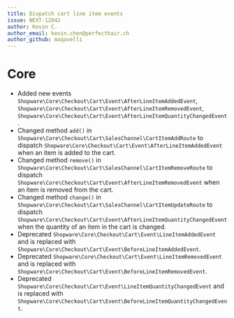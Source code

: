```yaml
---
title: Dispatch cart line item events
issue: NEXT-12042
author: Kevin C.
author_email: kevin.chen@perfecthair.ch
author_github: maqavelli
---
```

# Core
* Added new events `Shopware\Core\Checkout\Cart\Event\AfterLineItemAddedEvent`, `Shopware\Core\Checkout\Cart\Event\AfterLineItemRemovedEvent`, `Shopware\Core\Checkout\Cart\Event\AfterLineItemQuantityChangedEvent`.
* Changed method `add()` in `Shopware\Core\Checkout\Cart\SalesChannel\CartItemAddRoute` to dispatch `Shopware\Core\Checkout\Cart\Event\AfterLineItemAddedEvent` when an item is added to the cart.
* Changed method `remove()` in `Shopware\Core\Checkout\Cart\SalesChannel\CartItemRemoveRoute` to dispatch `Shopware\Core\Checkout\Cart\Event\AfterLineItemRemovedEvent` when an item is removed from the cart.
* Changed method `change()` in `Shopware\Core\Checkout\Cart\SalesChannel\CartItemUpdateRoute` to dispatch `Shopware\Core\Checkout\Cart\Event\AfterLineItemQuantityChangedEvent` when the quantity of an item in the cart is changed.
* Deprecated `Shopware\Core\Checkout\Cart\Event\LineItemAddedEvent` and is replaced with `Shopware\Core\Checkout\Cart\Event\BeforeLineItemAddedEvent`.
* Deprecated `Shopware\Core\Checkout\Cart\Event\LineItemRemovedEvent` and is replaced with `Shopware\Core\Checkout\Cart\Event\BeforeLineItemRemovedEvent`.
* Deprecated `Shopware\Core\Checkout\Cart\Event\LineItemQuantityChangedEvent` and is replaced with `Shopware\Core\Checkout\Cart\Event\BeforeLineItemQuantityChangedEvent`.
